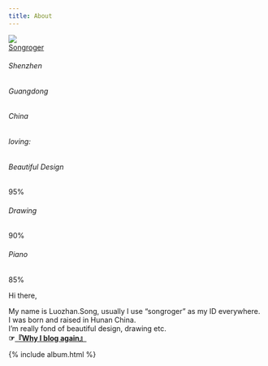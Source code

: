 ```yaml
---
title: About
---
```

<div class="about-content">
<div class="card">
  <div class="ds-top"></div>
  <div class="avatar-holder">
    <img src="{{ site.about }}">
  </div>
  <div class="name">
    <a href="https://music.163.com/#/artist?id=12147250" title="netease">Songroger</a>
  </div>
  <div class="ds-info">
    <div class="ds pens">
      <h6>Shenzhen</h6>
    </div>
    <div class="ds projects">
      <h6>Guangdong</h6>
    </div>
    <div class="ds posts">
      <h6>China</h6>
    </div>
  </div>
  <div class="ds-skill">
    <h6>loving:</h6>
    <div class="skill html">
      <h6>Beautiful Design</h6>
      <div class="bar bar-html">
        <p>95%</p>
      </div>
    </div>
    <div class="skill css">
      <h6>Drawing</h6>
      <div class="bar bar-css">
        <p>90%</p>
      </div>
    </div>
    <div class="skill javascript">
      <h6>Piano</h6>
      <div class="bar bar-js">
        <p>85%</p>
      </div>
    </div>
  </div>
</div>
<div class="right-desc">
    <p>Hi there,</p>
<p>My name is Luozhan.Song, usually I use “songroger” as my ID everywhere.<br />
I was born and raised in Hunan China. <br />
I’m really fond of beautiful design, drawing etc.<br />
<strong>☞<a href="/blog-again/">『Why I blog again』</a></strong></p>
<div class="rhombusLoader"></div>
{% include album.html %}
</div>
<!-- {% include pikachu.html %} -->
</div>


